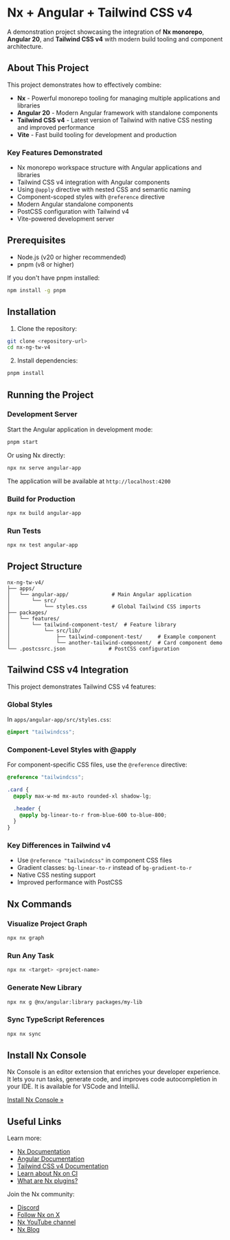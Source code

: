# Nx + Angular + Tailwind CSS v4

A demonstration project showcasing the integration of **Nx monorepo**, **Angular 20**, and **Tailwind CSS v4** with modern build tooling and component architecture.

## About This Project

This project demonstrates how to effectively combine:

- **Nx** - Powerful monorepo tooling for managing multiple applications and libraries
- **Angular 20** - Modern Angular framework with standalone components
- **Tailwind CSS v4** - Latest version of Tailwind with native CSS nesting and improved performance
- **Vite** - Fast build tooling for development and production

### Key Features Demonstrated

- Nx monorepo workspace structure with Angular applications and libraries
- Tailwind CSS v4 integration with Angular components
- Using `@apply` directive with nested CSS and semantic naming
- Component-scoped styles with `@reference` directive
- Modern Angular standalone components
- PostCSS configuration with Tailwind v4
- Vite-powered development server

## Prerequisites

- Node.js (v20 or higher recommended)
- pnpm (v8 or higher)

If you don't have pnpm installed:

```bash
npm install -g pnpm
```

## Installation

1. Clone the repository:

```bash
git clone <repository-url>
cd nx-ng-tw-v4
```

2. Install dependencies:

```bash
pnpm install
```

## Running the Project

### Development Server

Start the Angular application in development mode:

```bash
pnpm start
```

Or using Nx directly:

```bash
npx nx serve angular-app
```

The application will be available at `http://localhost:4200`

### Build for Production

```bash
npx nx build angular-app
```

### Run Tests

```bash
npx nx test angular-app
```

## Project Structure

```text
nx-ng-tw-v4/
├── apps/
│   └── angular-app/              # Main Angular application
│       └── src/
│           └── styles.css        # Global Tailwind CSS imports
├── packages/
│   └── features/
│       └── tailwind-component-test/  # Feature library
│           └── src/lib/
│               ├── tailwind-component-test/     # Example component
│               └── another-tailwind-component/  # Card component demo
└── .postcssrc.json              # PostCSS configuration
```

## Tailwind CSS v4 Integration

This project demonstrates Tailwind CSS v4 features:

### Global Styles

In `apps/angular-app/src/styles.css`:

```css
@import "tailwindcss";
```

### Component-Level Styles with @apply

For component-specific CSS files, use the `@reference` directive:

```css
@reference "tailwindcss";

.card {
  @apply max-w-md mx-auto rounded-xl shadow-lg;

  .header {
    @apply bg-linear-to-r from-blue-600 to-blue-800;
  }
}
```

### Key Differences in Tailwind v4

- Use `@reference "tailwindcss"` in component CSS files
- Gradient classes: `bg-linear-to-r` instead of `bg-gradient-to-r`
- Native CSS nesting support
- Improved performance with PostCSS

## Nx Commands

### Visualize Project Graph

```bash
npx nx graph
```

### Run Any Task

```bash
npx nx <target> <project-name>
```

### Generate New Library

```bash
npx nx g @nx/angular:library packages/my-lib
```

### Sync TypeScript References

```bash
npx nx sync
```

## Install Nx Console

Nx Console is an editor extension that enriches your developer experience. It lets you run tasks, generate code, and improves code autocompletion in your IDE. It is available for VSCode and IntelliJ.

[Install Nx Console »](https://nx.dev/getting-started/editor-setup?utm_source=nx_project&utm_medium=readme&utm_campaign=nx_projects)

## Useful Links

Learn more:

- [Nx Documentation](https://nx.dev)
- [Angular Documentation](https://angular.dev)
- [Tailwind CSS v4 Documentation](https://tailwindcss.com/docs)
- [Learn about Nx on CI](https://nx.dev/ci/intro/ci-with-nx)
- [What are Nx plugins?](https://nx.dev/concepts/nx-plugins)

Join the Nx community:

- [Discord](https://go.nx.dev/community)
- [Follow Nx on X](https://twitter.com/nxdevtools)
- [Nx YouTube channel](https://www.youtube.com/@nxdevtools)
- [Nx Blog](https://nx.dev/blog)
